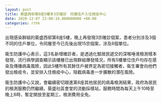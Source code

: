 ```yaml
---
layout: post
title: 葵盛西邨第8座5樓多3宗確診　同層住戶入住檢疫中心
date: 2020-12-07 23:00:19.000000000 +08:00
categories: rthk
---
```


出現感染群組的葵盛西邨第8座5樓，晚上再發現3宗確診個案，患者分別涉及3個不同的住戶單位，令同層至今已先後出現15宗個案，涉及8個單位。

衞生防護中心表示，這3名新增確診者，是透過化驗居民遞交的深喉唾液檢測樣本發現，流行病學調查顯示該樓層已出現群組爆發情況，所有5樓單位住戶均存在感染及傳播病毒風險，因此5樓所有其餘住戶被界定為密切接觸者，衞生署會向他們發出檢疫令，並安排入住檢疫中心，阻截病毒進一步擴散的潛在風險。

衞生防護中心又說，會繼續密切跟進第8座其他居民的病毒檢測結果，政府為居民的檢測服務仍然繼續，葵盛社區會堂的流動採樣站，服務時間為每天上午10時至晚上8時，暫定開放至星期三，檢測費用全免。
